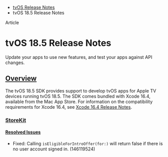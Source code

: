 - [tvOS Release Notes](https://developer.apple.com/documentation/tvos-release-notes)
- tvOS 18.5 Release Notes

Article

# tvOS 18.5 Release Notes

Update your apps to use new features, and test your apps against API changes.

## [Overview](https://developer.apple.com/documentation/tvos-release-notes/tvos-18_5-release-notes#Overview)

The tvOS 18.5 SDK provides support to develop tvOS apps for Apple TV devices running tvOS 18.5. The SDK comes bundled with Xcode 16.4, available from the Mac App Store. For information on the compatibility requirements for Xcode 16.4, see [Xcode 16.4 Release Notes](https://developer.apple.com/documentation/Xcode-Release-Notes/xcode-16_4-release-notes).

### [StoreKit](https://developer.apple.com/documentation/tvos-release-notes/tvos-18_5-release-notes#StoreKit)

#### [Resolved Issues](https://developer.apple.com/documentation/tvos-release-notes/tvos-18_5-release-notes#Resolved-Issues)

- Fixed: Calling `isEligibleForIntroOffer(for:)` will return false if there is no user account signed in. (146119524)
